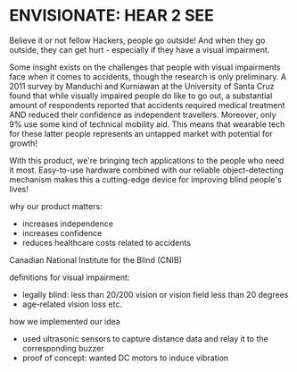 # ENVISIONATE: HEAR 2 SEE

Believe it or not fellow Hackers, people go outside! And when they go outside, they can get hurt - especially if they have a visual impairment.

Some insight exists on the challenges that people with visual impairments face when it comes to accidents, though the research is only preliminary. A 2011 survey by Manduchi and Kurniawan at the University of Santa Cruz found that while visually impaired people do like to go out, a substantial amount of respondents reported that accidents required medical treatment AND reduced their confidence as independent travellers. Moreover, only 9% use some kind of technical mobility aid. This means that wearable tech for these latter people represents an untapped market with potential for growth!

With this product, we're bringing tech applications to the people who need it most. Easy-to-use hardware combined with our reliable object-detecting mechanism makes this a cutting-edge device for improving blind people's lives!


why our product matters:
- increases independence
- increases confidence
- reduces healthcare costs related to accidents

Canadian National Institute for the Blind (CNIB)


definitions for visual impairment:
- legally blind: less than 20/200 vision or vision field less than 20 degrees
- age-related vision loss etc.

how we implemented our idea
- used ultrasonic sensors to capture distance data and relay it to the corresponding buzzer
- proof of concept: wanted DC motors to induce vibration
